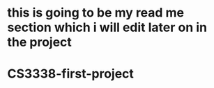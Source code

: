# this is going to be my read me section which i will edit later on in the project
# CS3338-first-project
